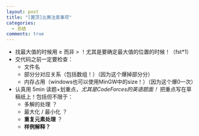 ```yaml
---
layout: post
title: "[置顶]比赛注意事项"
categories:
  - 总结
comments: true
---
```


 - 找最大值的时候用 $\ge$ 而非 > ！尤其是要确定最大值的位置的时候！（fst\*1）
 - 交代码之前一定要检查：
   - 文件名
   - 部分分对应关系（包括数组！）（因为这个爆掉部分分）
   - 内存占用（windows也可以使用MinGW中的size！）（因为这个爆0一次）
- 认真用 5min 读题+划重点，*尤其是CodeForces的英语题面！* 把重点写在草稿纸上！包括但不限于：
  - 多解的处理 ？
  - 最大化 / 最小化 ？
  - **重复元素处理** ？
  - **样例解释？**

